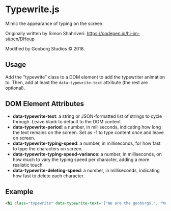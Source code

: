 # Typewrite.js
Mimic the appearance of typing on the screen.

Originally written by Simon Shahriveri: https://codepen.io/hi-im-si/pen/DHoup

Modified by Gooborg Studios © 2018.

## Usage
Add the "typewrite" class to a DOM element to add the typewriter animation to.  Then, add at least the `data-typewrite-text` attribute (the rest are optional).

## DOM Element Attributes
- **data-typewrite-text**: a string or JSON-formatted list of strings to cycle through.  Leave blank to default to the DOM content.
- **data-typewrite-period**: a number, in milliseconds, indicating how long the text remains on the screen.  Set as -1 to type content once and leave on screen.
- **data-typewrite-typing-speed**: a number, in milliseconds, for how fast to type the characters on screen.
- **data-typewrite-typing-speed-variance**: a number, in milliseconds, on how much to vary the typing speed per character, adding a more realistic touch.
- **data-typewrite-deleting-speed**: a number, in milliseconds, indicating how fast to delete each character.

## Example
```html
<h1 class="typewrite" data-typewrite-text='["We are the gooborgs.", "We will assimilate all."]' data-typewrite-period="2000"></h1>
```